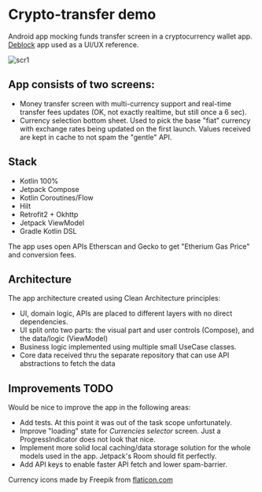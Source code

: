 # Crypto-transfer demo 
Android app mocking funds transfer screen in a cryptocurrency wallet app. 
[Deblock](https://deblock.com/en-FR) app used as a UI/UX reference.

![scr1](https://github.com/user-attachments/assets/e0eb07bb-fb38-44bc-8f9e-5a18fb685e29)

## App consists of two screens:
* Money transfer screen with multi-currency support and real-time transfer fees updates (OK, not exactly realtime, but still once a 6 sec).
* Currency selection bottom sheet. Used to pick the base "fiat" currency with exchange rates being updated on the first launch. Values received are kept in cache to not spam the "gentle" API.

## Stack
* Kotlin 100%
* Jetpack Compose
* Kotlin Coroutines/Flow
* Hilt
* Retrofit2 + Okhttp
* Jetpack ViewModel
* Gradle Kotlin DSL

The app uses open APIs Etherscan and Gecko to get "Etherium Gas Price" and conversion fees.

## Architecture
The app architecture created using Clean Architecture principles:
* UI, domain logic, APIs are placed to different layers with no direct dependencies.
* UI split onto two parts: the visual part and user controls (Compose), and the data/logic (ViewModel)
* Business logic implemented using multiple small UseCase classes.
* Core data received thru the separate repository that can use API abstractions to fetch the data

## Improvements TODO
Would be nice to improve the app in the following areas:
* Add tests. At this point it was out of the task scope unfortunately.
* Improve "loading" state for *Currencies selector* screen. Just a ProgressIndicator does not look that nice.
* Implement more solid local caching/data storage solution for the whole models used in the app. Jetpack's Room should fit perfectly.
* Add API keys to enable faster API fetch and lower spam-barrier.

Currency icons made by Freepik from [flaticon.com](https://www.flaticon.com/authors/freepik)

